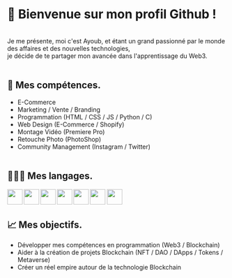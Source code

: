 <h1>👋 Bienvenue sur mon profil Github !</h1> <br>
Je me présente, moi c'est Ayoub, et étant un grand passionné par le monde des affaires et des nouvelles technologies, <br>
je décide de te partager mon avancée dans l'apprentissage du Web3. <br> <br>


<h2>🧠 Mes compétences.</h2>

- E-Commerce <br>
- Marketing / Vente / Branding <br>
- Programmation (HTML / CSS / JS / Python / C) <br>
- Web Design (E-Commerce / Shopify) <br>
- Montage Vidéo (Premiere Pro) <br>
- Retouche Photo (PhotoShop) <br>
- Community Management (Instagram / Twitter) <br> <br>

<h2>👨🏽‍💻 Mes langages.</h2>

<img src="https://cdn.jsdelivr.net/gh/devicons/devicon/icons/html5/html5-plain.svg" align="left" style="width: 35px"/>
<img src="https://cdn.jsdelivr.net/gh/devicons/devicon/icons/css3/css3-original.svg" align="left" style="width: 35px"/>
<img src="https://cdn.jsdelivr.net/gh/devicons/devicon/icons/javascript/javascript-original.svg" align="left" style="width: 35px"/>
<img src="https://cdn.jsdelivr.net/gh/devicons/devicon/icons/vscode/vscode-original.svg" align="left" style="width: 35px"/>
<img src="https://cdn.jsdelivr.net/gh/devicons/devicon/icons/git/git-original.svg" align="left" style="width: 35px"/>
<img src="https://cdn.jsdelivr.net/gh/devicons/devicon/icons/photoshop/photoshop-line.svg" style="width: 35px"/> 
<img src="https://cdn.jsdelivr.net/gh/devicons/devicon/icons/solidity/solidity-original.svg" style="width: 35px"/> <br>
          


<h2>📈 Mes objectifs.</h2>

- Développer mes compétences en programmation (Web3 / Blockchain) <br>
- Aider à la création de projets Blockchain (NFT / DAO / DApps / Tokens / Metaverse) <br>
- Créer un réel empire autour de la technologie Blockchain <br>

